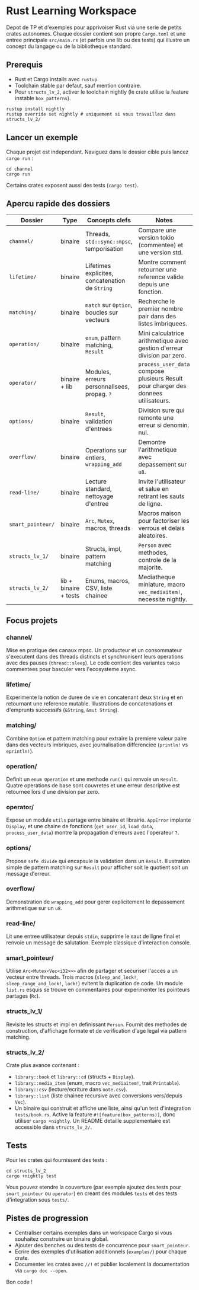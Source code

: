 # Rust Learning Workspace

Depot de TP et d'exemples pour apprivoiser Rust via une serie de petits crates autonomes. Chaque dossier contient son propre `Cargo.toml` et une entree principale `src/main.rs` (et parfois une lib ou des tests) qui illustre un concept du langage ou de la bibliotheque standard.

## Prerequis
- Rust et Cargo installs avec `rustup`.
- Toolchain stable par defaut, sauf mention contraire.
- Pour `structs_lv_2`, activer le toolchain nightly (le crate utilise la feature instable `box_patterns`).

```
rustup install nightly
rustup override set nightly # uniquement si vous travaillez dans structs_lv_2/
```

## Lancer un exemple
Chaque projet est independant. Naviguez dans le dossier cible puis lancez `cargo run` :

```
cd channel
cargo run
```

Certains crates exposent aussi des tests (`cargo test`).

## Apercu rapide des dossiers

| Dossier | Type | Concepts clefs | Notes |
| --- | --- | --- | --- |
| `channel/` | binaire | Threads, `std::sync::mpsc`, temporisation | Compare une version tokio (commentee) et une version std. |
| `lifetime/` | binaire | Lifetimes explicites, concatenation de `String` | Montre comment retourner une reference valide depuis une fonction. |
| `matching/` | binaire | `match` sur `Option`, boucles sur vecteurs | Recherche le premier nombre pair dans des listes imbriquees. |
| `operation/` | binaire | `enum`, pattern matching, `Result` | Mini calculatrice arithmetique avec gestion d'erreur division par zero. |
| `operator/` | binaire + lib | Modules, erreurs personnalisees, propag. `?` | `process_user_data` compose plusieurs Result pour charger des donnees utilisateurs. |
| `options/` | binaire | `Result`, validation d'entrees | Division sure qui remonte une erreur si denomin. nul. |
| `overflow/` | binaire | Operations sur entiers, `wrapping_add` | Demontre l'arithmetique avec depassement sur `u8`. |
| `read-line/` | binaire | Lecture standard, nettoyage d'entree | Invite l'utilisateur et salue en retirant les sauts de ligne. |
| `smart_pointeur/` | binaire | `Arc`, `Mutex`, macros, threads | Macros maison pour factoriser les verrous et delais aleatoires. |
| `structs_lv_1/` | binaire | Structs, impl, pattern matching | `Person` avec methodes, controle de la majorite. |
| `structs_lv_2/` | lib + binaire + tests | Enums, macros, CSV, liste chainee | Mediatheque miniature, macro `vec_mediaitem!`, necessite nightly. |

## Focus projets

### channel/
Mise en pratique des canaux mpsc. Un producteur et un consommateur s'executent dans des threads distincts et synchronisent leurs operations avec des pauses (`thread::sleep`). Le code contient des variantes `tokio` commentees pour basculer vers l'ecosysteme async.

### lifetime/
Experimente la notion de duree de vie en concatenant deux `String` et en retournant une reference mutable. Illustrations de concatenations et d'emprunts successifs (`&String`, `&mut String`).

### matching/
Combine `Option` et pattern matching pour extraire la premiere valeur paire dans des vecteurs imbriques, avec journalisation differenciee (`println!` vs `eprintln!`).

### operation/
Definit un `enum Operation` et une methode `run()` qui renvoie un `Result`. Quatre operations de base sont couvretes et une erreur descriptive est retournee lors d'une division par zero.

### operator/
Expose un module `utils` partage entre binaire et librairie. `AppError` implante `Display`, et une chaine de fonctions (`get_user_id`, `load_data`, `process_user_data`) montre la propagation d'erreurs avec l'operateur `?`.

### options/
Propose `safe_divide` qui encapsule la validation dans un `Result`. Illustration simple de pattern matching sur `Result` pour afficher soit le quotient soit un message d'erreur.

### overflow/
Demonstration de `wrapping_add` pour gerer explicitement le depassement arithmetique sur un `u8`.

### read-line/
Lit une entree utilisateur depuis `stdin`, supprime le saut de ligne final et renvoie un message de salutation. Exemple classique d'interaction console.

### smart_pointeur/
Utilise `Arc<Mutex<Vec<i32>>>` afin de partager et securiser l'acces a un vecteur entre threads. Trois macros (`sleep_and_lock!`, `sleep_range_and_lock!`, `lock!`) evitent la duplication de code. Un module `list.rs` esquis se trouve en commentaires pour experimenter les pointeurs partages (`Rc`).

### structs_lv_1/
Revisite les structs et impl en definissant `Person`. Fournit des methodes de construction, d'affichage formate et de verification d'age legal via pattern matching.

### structs_lv_2/
Crate plus avance contenant :
- `library::book` et `library::cd` (structs + `Display`).
- `library::media_item` (enum, macro `vec_mediaitem!`, trait `Printable`).
- `library::csv` (lecture/ecriture dans `note.csv`).
- `library::list` (liste chainee recursive avec conversions vers/depuis `Vec`).
- Un binaire qui construit et affiche une liste, ainsi qu'un test d'integration `tests/book.rs`.
Active la feature `#![feature(box_patterns)]`, donc utiliser `cargo +nightly`. Un README detaille supplementaire est accessible dans `structs_lv_2/`.

## Tests
Pour les crates qui fournissent des tests :

```
cd structs_lv_2
cargo +nightly test
```

Vous pouvez etendre la couverture (par exemple ajoutez des tests pour `smart_pointeur` ou `operator`) en creant des modules `tests` et des tests d'integration sous `tests/`.

## Pistes de progression
- Centraliser certains exemples dans un workspace Cargo si vous souhaitez construire un binaire global.
- Ajouter des benches ou des tests de concurrence pour `smart_pointeur`.
- Ecrire des exemples d'utilisation additionnels (`examples/`) pour chaque crate.
- Documenter les crates avec `//!` et publier localement la documentation via `cargo doc --open`.

Bon code !
